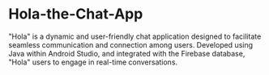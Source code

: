 # Hola-the-Chat-App
"Hola" is a dynamic and user-friendly chat application designed to facilitate seamless communication and connection among users. Developed using Java within Android Studio, and integrated with the Firebase database, "Hola" users to engage in real-time conversations.
